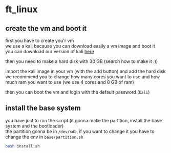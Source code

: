 # ft_linux

## create the vm and boot it
first you have to create you'r vm  
we use a kali because you can download easily a vm image and boot it  
you can download our version of kali [here](torrent)

then you need to make a hard disk with 30 GB (search how to make it :))  

import the kali image in your vm (with the add button) and add the hard disk
we recommend you to change how many cores you want to use and how much ram you want to use (we use 4 cores and 8 GB of ram)

then you can boot the vm and login with the default password (`kali`)

## install the base system
you have just to run the script (it gonna make the partition, install the base system and the bootloader)  
the partition gonna be in `/dev/sdb`, if you want to change it you have to change the env in `base/partition.sh`
```bash
bash install.sh
```
